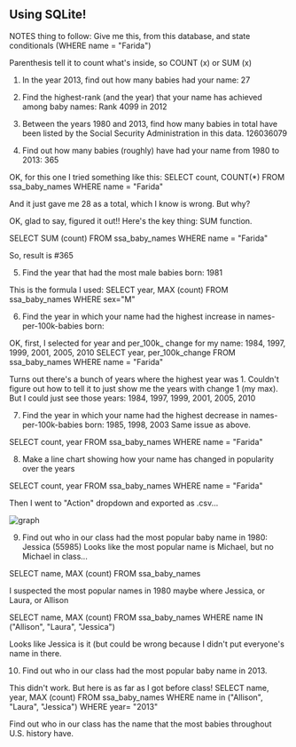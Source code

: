## Using SQLite!

NOTES thing to follow: Give me this, from this database, and state conditionals (WHERE name = "Farida")

Parenthesis tell it to count what's inside, so COUNT (x) or SUM (x)


1) In the year 2013, find out how many babies had your name: 27 

2) Find the highest-rank (and the year) that your name has achieved among baby names: Rank 4099 in 2012

3) Between the years 1980 and 2013, find how many babies in total have been listed by the Social Security Administration in this data. 
126036079


4) Find out how many babies (roughly) have had your name from 1980 to 2013: 365

OK, for this one I tried something like this:
SELECT count, COUNT(*)
FROM ssa_baby_names WHERE name = "Farida" 

And it just gave me 28 as a total, which I know is wrong. But why?

OK, glad to say, figured it out!! Here's the key thing: SUM function.

SELECT SUM (count)
FROM ssa_baby_names WHERE name = "Farida" 

So, result is #365

5) Find the year that had the most male babies born: 1981 

This is the formula I used:
SELECT year, 
MAX (count) FROM ssa_baby_names WHERE sex="M"


6) Find the year in which your name had the highest increase in names-per-100k-babies born:

OK, first, I selected for year and per_100k_ change for my name: 1984, 1997, 1999, 2001, 2005, 2010
SELECT year, per_100k_change
FROM ssa_baby_names WHERE name = "Farida" 

Turns out there's a bunch of years where the highest year was 1. Couldn't figure out how to tell it to just show me the years with change 1 (my max). But I could just see those years: 1984, 1997, 1999, 2001, 2005, 2010


7) Find the year in which your name had the highest decrease in names-per-100k-babies born: 1985, 1998, 2003
Same issue as above.

SELECT count, year
FROM ssa_baby_names WHERE name = "Farida" 

8) Make a line chart showing how your name has changed in popularity over the years

SELECT count, year
FROM ssa_baby_names WHERE name = "Farida" 

Then I went to "Action" dropdown and exported as .csv...

![graph](http://i.imgur.com/JmMCzYy.png)



9) Find out who in our class had the most popular baby name in 1980: Jessica (55985)
Looks like the most popular name is Michael, but no Michael in class...

SELECT name, MAX (count)
FROM ssa_baby_names 

I suspected the most popular names in 1980 maybe where Jessica, or Laura, or Allison

SELECT name, MAX (count) 
FROM ssa_baby_names WHERE name IN ("Allison", "Laura", "Jessica")

Looks like Jessica is it (but could be wrong because I didn't put everyone's name in there.

10) Find out who in our class had the most popular baby name in 2013.

This didn't work. But here is as far as I got before class!
SELECT name, year, MAX (count) 
FROM ssa_baby_names WHERE name in ("Allison", "Laura", "Jessica") WHERE year= "2013"

Find out who in our class has the name that the most babies throughout U.S. history have.
